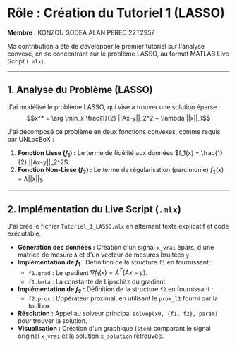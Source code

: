 # Rôle : Création du Tutoriel 1 (LASSO)

**Membre :** KONZOU SODEA ALAN PEREC 22T2957

Ma contribution a été de développer le premier tutoriel sur l'analyse convexe, en se concentrant sur le problème LASSO, au format MATLAB Live Script (`.mlx`).

---

## 1. Analyse du Problème (LASSO)

J'ai modélisé le problème LASSO, qui vise à trouver une solution éparse :
$$x^* = \arg \min_x \frac{1}{2} ||Ax-y||_2^2 + \lambda ||x||_1$$

J'ai décomposé ce problème en deux fonctions convexes, comme requis par UNLocBoX :

1.  **Fonction Lisse ($f_1$) :** Le terme de fidélité aux données $f_1(x) = \frac{1}{2} ||Ax-y||_2^2$.
2.  **Fonction Non-Lisse ($f_2$) :** Le terme de régularisation (parcimonie) $f_2(x) = \lambda ||x||_1$.

---

## 2. Implémentation du Live Script (`.mlx`)

J'ai créé le fichier `Tutoriel_1_LASSO.mlx` en alternant texte explicatif et code exécutable.

* **Génération des données :** Création d'un signal `x_vrai` épars, d'une matrice de mesure `A` et d'un vecteur de mesures bruitées `y`.
* **Implémentation de $f_1$ :** Définition de la structure `f1` en fournissant :
    * `f1.grad` : Le gradient $\nabla f_1(x) = A^T (Ax - y)$.
    * `f1.beta` : La constante de Lipschitz du gradient.
* **Implémentation de $f_2$ :** Définition de la structure `f2` en fournissant :
    * `f2.prox` : L'opérateur proximal, en utilisant le `prox_l1` fourni par la toolbox.
* **Résolution :** Appel au solveur principal `solvep(x0, {f1, f2}, param)` pour trouver la solution.
* **Visualisation :** Création d'un graphique (`stem`) comparant le signal original `x_vrai` et la solution `x_solution` retrouvée.
